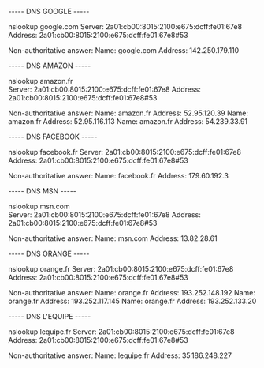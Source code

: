 ----- DNS GOOGLE -----

nslookup google.com 
Server:		2a01:cb00:8015:2100:e675:dcff:fe01:67e8
Address:	2a01:cb00:8015:2100:e675:dcff:fe01:67e8#53

Non-authoritative answer:
Name:	google.com
Address: 142.250.179.110


----- DNS AMAZON -----

nslookup amazon.fr            
Server:         2a01:cb00:8015:2100:e675:dcff:fe01:67e8
Address:        2a01:cb00:8015:2100:e675:dcff:fe01:67e8#53

Non-authoritative answer:
Name:   amazon.fr
Address: 52.95.120.39
Name:   amazon.fr
Address: 52.95.116.113
Name:   amazon.fr
Address: 54.239.33.91


----- DNS FACEBOOK -----

nslookup facebook.fr
Server:         2a01:cb00:8015:2100:e675:dcff:fe01:67e8
Address:        2a01:cb00:8015:2100:e675:dcff:fe01:67e8#53

Non-authoritative answer:
Name:   facebook.fr
Address: 179.60.192.3


----- DNS MSN -----

nslookup msn.com    
Server:         2a01:cb00:8015:2100:e675:dcff:fe01:67e8
Address:        2a01:cb00:8015:2100:e675:dcff:fe01:67e8#53

Non-authoritative answer:
Name:   msn.com
Address: 13.82.28.61


----- DNS ORANGE -----

nslookup orange.fr
Server:         2a01:cb00:8015:2100:e675:dcff:fe01:67e8
Address:        2a01:cb00:8015:2100:e675:dcff:fe01:67e8#53

Non-authoritative answer:
Name:   orange.fr
Address: 193.252.148.192
Name:   orange.fr
Address: 193.252.117.145
Name:   orange.fr
Address: 193.252.133.20


----- DNS L'EQUIPE -----

nslookup lequipe.fr
Server:         2a01:cb00:8015:2100:e675:dcff:fe01:67e8
Address:        2a01:cb00:8015:2100:e675:dcff:fe01:67e8#53

Non-authoritative answer:
Name:   lequipe.fr
Address: 35.186.248.227